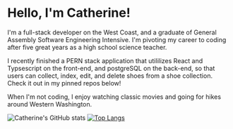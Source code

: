 

<!---
CCMatson/CCMatson is a ✨ special ✨ repository because its `README.md` (this file) appears on your GitHub profile.
You can click the Preview link to take a look at your changes.
--->
# Hello, I'm Catherine!

<!-- ![catherine](https://user-images.githubusercontent.com/118697436/210265383-fa6381c4-0779-4635-802f-df1e3b4fb4cd.png) -->

I'm a full-stack developer on the West Coast, and a graduate of General Assembly Software Engineering Intensive. I'm pivoting my career to coding after five great years as a high school science teacher.

I recently finished a PERN stack application that utililizes React and Typsescript on the front-end, and postgreSQL on the back-end, so that users can collect, index, edit, and delete shoes from a shoe collection. Check it out in my pinned repos below!

When I'm not coding, I enjoy watching classic movies and going for hikes around Western Washington.

![Catherine's GitHub stats](https://github-readme-stats.vercel.app/api?username=ccmatson&show_icons=true&theme=transparent)
[![Top Langs](https://github-readme-stats.vercel.app/api/top-langs/?username=ccmatson&layout=compact)](https://github.com/ccmatson/github-readme-stats)
